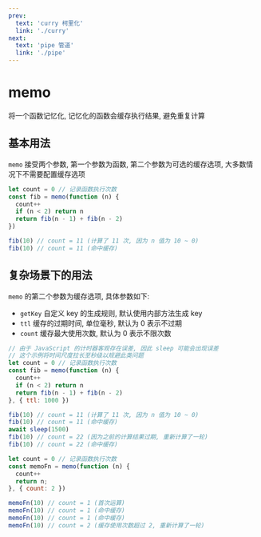 ```yaml
---
prev:
  text: 'curry 柯里化'
  link: './curry'
next:
  text: 'pipe 管道'
  link: './pipe'
---
```


# memo

将一个函数记忆化, 记忆化的函数会缓存执行结果, 避免重复计算

## 基本用法

`memo` 接受两个参数, 第一个参数为函数, 第二个参数为可选的缓存选项, 大多数情况下不需要配置缓存选项

```js
let count = 0 // 记录函数执行次数
const fib = memo(function (n) {
  count++
  if (n < 2) return n
  return fib(n - 1) + fib(n - 2)
})

fib(10) // count = 11 (计算了 11 次, 因为 n 值为 10 ~ 0)
fib(10) // count = 11 (命中缓存)
```

## 复杂场景下的用法

`memo` 的第二个参数为缓存选项, 具体参数如下:

- `getKey` 自定义 key 的生成规则, 默认使用内部方法生成 key
- `ttl` 缓存的过期时间, 单位毫秒, 默认为 0 表示不过期
- `count` 缓存最大使用次数, 默认为 0 表示不限次数

```js
// 由于 JavaScript 的计时器客观存在误差, 因此 sleep 可能会出现误差
// 这个示例将时间尺度拉长至秒级以规避此类问题
let count = 0 // 记录函数执行次数
const fib = memo(function (n) {
  count++
  if (n < 2) return n
  return fib(n - 1) + fib(n - 2)
}, { ttl: 1000 })

fib(10) // count = 11 (计算了 11 次, 因为 n 值为 10 ~ 0)
fib(10) // count = 11 (命中缓存)
await sleep(1500)
fib(10) // count = 22 (因为之前的计算结果过期, 重新计算了一轮)
fib(10) // count = 22 (命中缓存)
```

```js
let count = 0 // 记录函数执行次数
const memoFn = memo(function (n) {
  count++
  return n;
}, { count: 2 })

memoFn(10) // count = 1 (首次运算)
memoFn(10) // count = 1 (命中缓存)
memoFn(10) // count = 1 (命中缓存)
memoFn(10) // count = 2 (缓存使用次数超过 2, 重新计算了一轮)
```
